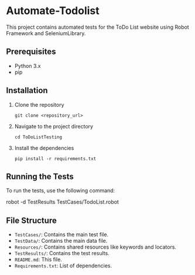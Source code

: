 # Automate-Todolist


This project contains automated tests for the ToDo List website using Robot Framework and SeleniumLibrary.

## Prerequisites

- Python 3.x
- pip

## Installation

1. Clone the repository
    ```
    git clone <repository_url>
    ```
2. Navigate to the project directory
    ```
    cd ToDoListTesting
    ```
3. Install the dependencies
    ```
    pip install -r requirements.txt
    ```

## Running the Tests

To run the tests, use the following command:

robot -d TestResults TestCases/TodoList.robot

## File Structure

- `TestCases/`: Contains the main test file.
- `TestData/`: Contains the main data file.
- `Resources/`: Contains shared resources like keywords and locators.
- `TestResults/`: Contains the test results.
- `README.md`: This file.
- `Requirements.txt`: List of dependencies.